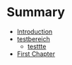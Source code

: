 # Summary

* [Introduction](README.md)
* [testbereich](testbereich.md)
   * [testtte](testtte.md)
* [First Chapter](chapter1.md)

